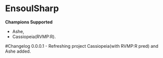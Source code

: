 # EnsoulSharp

**Champions Supported**

- Ashe,
- Cassiopeia(RVMP:R).

#Changelog
0.0.0.1 - Refreshing project Cassiopeia(with RVMP:R pred) and Ashe added.
